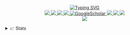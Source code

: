 <p align="center">
<a href="https://MaloOLIVIER.github.io">
  <img src="https://readme-typing-svg.demolab.com?font=Fira+Code&color=4169E1&size=18&duration=2000&pause=100&multiline=true&width=700&height=80&lines=Malo+OLIVIER;AI+Research+Engineer+%7C+Soon+PhD+student!+%7C+Software+Engineer;AI+%7C+Acoustics+%7C+Drones" alt="Typing SVG" />
</a>
<br/>

<a href="https://MaloOLIVIER.github.io">
    <img src="https://img.shields.io/badge/Website-MaloOLIVIER.github.io-white?style=for-the-badge&color=4169E1">
</a> 
<a href="https://maloolivier.github.io/static/images/papers/CVENMaloOLIVIER.pdf">
    <img src="https://img.shields.io/badge/PDF-CV-red?style=for-the-badge&logo=adobe">
</a>  
<a href="https://www.linkedin.com/in/MaloOLIVIER/">
    <img src="https://img.shields.io/badge/-Linkedin-blue?style=for-the-badge&logo=linkedin">
</a>
<a href="mailto:MaloOLIVIER333@gmail.com">
    <img src="https://img.shields.io/badge/-Email-red?style=for-the-badge&logo=gmail&logoColor=white">
</a>
<a href='https://scholar.google.com/'>
    <img alt='GoogleScholar' src='https://img.shields.io/badge/Scholar-100000?style=for-the-badge&logo=GoogleScholar&logoColor=white&&color=0181FF'>
</a>
<a href="https://www.researchgate.net/profile/Malo-Olivier">
    <img src="https://img.shields.io/badge/ResearchGate-white?style=for-the-badge&logo=researchgate&logoColor=white&color=00CCBB">
</a>
<a href="https://huggingface.co/MaloOLIVIER">
    <img src="https://img.shields.io/badge/HuggingFace-black?style=for-the-badge&logo=huggingface&logoColor=black&color=FFD21E">
</a>
<a href="https://orcid.org/0009-0000-6534-8962">
    <img src="https://img.shields.io/badge/ORCID-white?style=for-the-badge&logo=orcid&logoColor=white&color=#A6CE39">
</a>
<br/>

<a href="https://github.com/MaloOLIVIER">
    <img src="https://github-stats-alpha.vercel.app/api?username=MaloOLIVIER&cc=22272e&tc=4169E1&ic=fff&bc=0000">
</a>

<details>
<summary>📈 Stats</summary>
<br>
<div align="center">
  My Github Stats
  
  ![](http://github-profile-summary-cards.vercel.app/api/cards/profile-details?username=MaloOLIVIER&theme=dracula) 
  
  ![](http://github-profile-summary-cards.vercel.app/api/cards/repos-per-language?username=MaloOLIVIER&theme=dracula) 
  ![](http://github-profile-summary-cards.vercel.app/api/cards/most-commit-language?username=MaloOLIVIER&theme=dracula)
</div>

</details>
</p>
